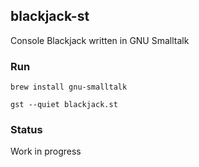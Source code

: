 ## blackjack-st

Console Blackjack written in GNU Smalltalk

### Run

`brew install gnu-smalltalk`

`gst --quiet blackjack.st`

### Status

Work in progress
